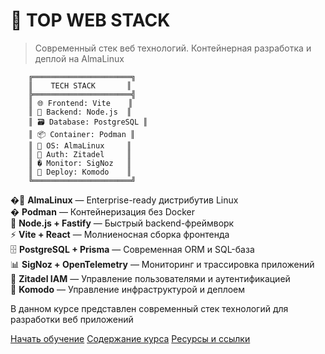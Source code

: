 # 🚀 TOP WEB STACK

> Современный стек веб технологий. Контейнерная разработка и деплой на AlmaLinux

```
    ╔══════════════════════╗
    ║    TECH STACK       ║
    ╠══════════════════════╣
    ║ 🌐 Frontend: Vite    ║
    ║ 🔧 Backend: Node.js  ║  
    ║ 🗃️ Database: PostgreSQL ║
    ║ 📦 Container: Podman ║
    ║ 🐧 OS: AlmaLinux     ║
    ║ 🔐 Auth: Zitadel     ║
    ║ � Monitor: SigNoz   ║
    ║ 🧩 Deploy: Komodo    ║
    ╚══════════════════════╝
```

�🐧 **AlmaLinux** — Enterprise-ready дистрибутив Linux  
� **Podman** — Контейнеризация без Docker  
🚀 **Node.js + Fastify** — Быстрый backend-фреймворк  
⚡ **Vite + React** — Молниеносная сборка фронтенда  
🗄️ **PostgreSQL + Prisma** — Современная ORM и SQL-база  
📊 **SigNoz + OpenTelemetry** — Мониторинг и трассировка приложений  
🔐 **Zitadel IAM** — Управление пользователями и аутентификацией  
🧩 **Komodo** — Управление инфраструктурой и деплоем  

В данном курсе представлен современный стек технологий для разработки веб приложений

[Начать обучение](#main)
[Содержание курса](index.md)
[Ресурсы и ссылки](RESOURCES-AND-LINKS.md)
